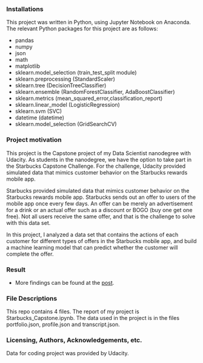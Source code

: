### Installations
This project was written in Python, using Jupyter Notebook on Anaconda. The relevant Python packages for this project are as follows:
- pandas
- numpy
- json
- math
- matplotlib
- sklearn.model_selection (train_test_split module)
- sklearn.preprocessing (StandardScaler)
- sklearn.tree (DecisionTreeClassifier)
- sklearn.ensemble (RandomForestClassifier, AdaBoostClassifier)
- sklearn.metrics (mean_squared_error,classification_report)
- sklearn.linear_model (LogisticRegression)
- sklearn.svm (SVC)
- datetime (datetime)
- sklearn.model_selection (GridSearchCV)

### Project motivation
This project is the Capstone project of my Data Scientist nanodegree with Udacity. As students in the nanodegree, we have the option to take part in the Starbucks Capstone Challenge. For the challenge, Udacity provided simulated data that mimics customer behavior on the Starbucks rewards mobile app.

Starbucks provided simulated data that mimics customer behavior on the Starbucks rewards mobile app. Starbucks sends out an offer to users of the mobile app once every few days. An offer can be merely an advertisement for a drink or an actual offer such as a discount or BOGO (buy one get one free). Not all users receive the same offer, and that is the challenge to solve with this data set.

In this project, I analyzed a data set that contains the actions of each customer for different types of offers in the Starbucks mobile app, and build a machine learning model that can predict whether the customer will complete the offer.

### Result
- More findings can be found at the [post](https://medium.com/@tim962958/will-a-user-complete-offers-from-starbucks-50de09b66968).

### File Descriptions
This repo contains 4 files. The report of my project is Starbucks_Capstone.ipynb. The data used in the project is in the files portfolio.json, profile.json and transcript.json.

### Licensing, Authors, Acknowledgements, etc.
Data for coding project was provided by Udacity.
